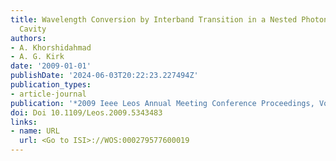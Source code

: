```yaml
---
title: Wavelength Conversion by Interband Transition in a Nested Photonic Crystal
  Cavity
authors:
- A. Khorshidahmad
- A. G. Kirk
date: '2009-01-01'
publishDate: '2024-06-03T20:22:23.227494Z'
publication_types:
- article-journal
publication: '*2009 Ieee Leos Annual Meeting Conference Proceedings, Vols 1and 2*'
doi: Doi 10.1109/Leos.2009.5343483
links:
- name: URL
  url: <Go to ISI>://WOS:000279577600019
---
```

